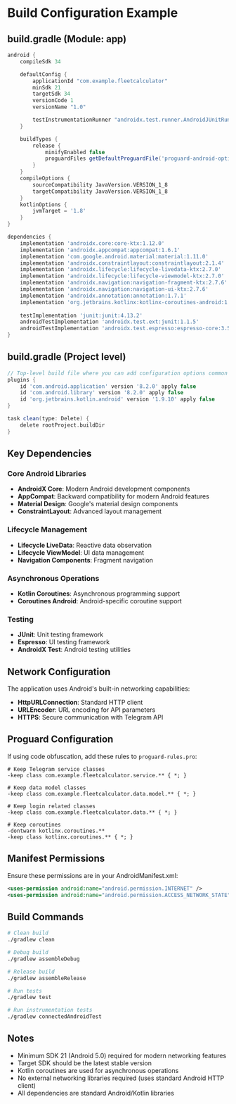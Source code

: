 # Build Configuration Example

## build.gradle (Module: app)

```gradle
android {
    compileSdk 34

    defaultConfig {
        applicationId "com.example.fleetcalculator"
        minSdk 21
        targetSdk 34
        versionCode 1
        versionName "1.0"

        testInstrumentationRunner "androidx.test.runner.AndroidJUnitRunner"
    }

    buildTypes {
        release {
            minifyEnabled false
            proguardFiles getDefaultProguardFile('proguard-android-optimize.txt'), 'proguard-rules.pro'
        }
    }
    compileOptions {
        sourceCompatibility JavaVersion.VERSION_1_8
        targetCompatibility JavaVersion.VERSION_1_8
    }
    kotlinOptions {
        jvmTarget = '1.8'
    }
}

dependencies {
    implementation 'androidx.core:core-ktx:1.12.0'
    implementation 'androidx.appcompat:appcompat:1.6.1'
    implementation 'com.google.android.material:material:1.11.0'
    implementation 'androidx.constraintlayout:constraintlayout:2.1.4'
    implementation 'androidx.lifecycle:lifecycle-livedata-ktx:2.7.0'
    implementation 'androidx.lifecycle:lifecycle-viewmodel-ktx:2.7.0'
    implementation 'androidx.navigation:navigation-fragment-ktx:2.7.6'
    implementation 'androidx.navigation:navigation-ui-ktx:2.7.6'
    implementation 'androidx.annotation:annotation:1.7.1'
    implementation 'org.jetbrains.kotlinx:kotlinx-coroutines-android:1.7.3'
    
    testImplementation 'junit:junit:4.13.2'
    androidTestImplementation 'androidx.test.ext:junit:1.1.5'
    androidTestImplementation 'androidx.test.espresso:espresso-core:3.5.1'
}
```

## build.gradle (Project level)

```gradle
// Top-level build file where you can add configuration options common to all sub-projects/modules.
plugins {
    id 'com.android.application' version '8.2.0' apply false
    id 'com.android.library' version '8.2.0' apply false
    id 'org.jetbrains.kotlin.android' version '1.9.10' apply false
}

task clean(type: Delete) {
    delete rootProject.buildDir
}
```

## Key Dependencies

### Core Android Libraries
- **AndroidX Core**: Modern Android development components
- **AppCompat**: Backward compatibility for modern Android features
- **Material Design**: Google's material design components
- **ConstraintLayout**: Advanced layout management

### Lifecycle Management
- **Lifecycle LiveData**: Reactive data observation
- **Lifecycle ViewModel**: UI data management
- **Navigation Components**: Fragment navigation

### Asynchronous Operations
- **Kotlin Coroutines**: Asynchronous programming support
- **Coroutines Android**: Android-specific coroutine support

### Testing
- **JUnit**: Unit testing framework
- **Espresso**: UI testing framework
- **AndroidX Test**: Android testing utilities

## Network Configuration

The application uses Android's built-in networking capabilities:
- **HttpURLConnection**: Standard HTTP client
- **URLEncoder**: URL encoding for API parameters
- **HTTPS**: Secure communication with Telegram API

## Proguard Configuration

If using code obfuscation, add these rules to `proguard-rules.pro`:

```proguard
# Keep Telegram service classes
-keep class com.example.fleetcalculator.service.** { *; }

# Keep data model classes
-keep class com.example.fleetcalculator.data.model.** { *; }

# Keep login related classes
-keep class com.example.fleetcalculator.data.** { *; }

# Keep coroutines
-dontwarn kotlinx.coroutines.**
-keep class kotlinx.coroutines.** { *; }
```

## Manifest Permissions

Ensure these permissions are in your AndroidManifest.xml:

```xml
<uses-permission android:name="android.permission.INTERNET" />
<uses-permission android:name="android.permission.ACCESS_NETWORK_STATE" />
```

## Build Commands

```bash
# Clean build
./gradlew clean

# Debug build
./gradlew assembleDebug

# Release build
./gradlew assembleRelease

# Run tests
./gradlew test

# Run instrumentation tests
./gradlew connectedAndroidTest
```

## Notes

- Minimum SDK 21 (Android 5.0) required for modern networking features
- Target SDK should be the latest stable version
- Kotlin coroutines are used for asynchronous operations
- No external networking libraries required (uses standard Android HTTP client)
- All dependencies are standard Android/Kotlin libraries